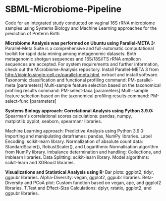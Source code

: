 # SBML-Microbiome-Pipeline
Code for an integrated study conducted on vaginal 16S rRNA microbiome samples using Systems Biology and Machine Learning approaches for the prediction of Preterm Birth

**Microbiome Analysis was performed on Ubuntu using Parallel-META 3:**
Parallel-Meta Suite is a comprehensive and full-automatic computational toolkit for rapid data mining among metagenomic datasets. Both metagenomic shotgun sequences and 16S/18S/ITS rRNA amplicon sequences are accepted. For system requirements and further information, check out the Microbiome-Analysis repository.
Install Parallel-META 3 from http://bioinfo.single-cell.cn/parallel-meta.html, extract and install software.
Taxonomic classification and functional profiling command: PM-parallel-meta [parameters]
Multi-sample feature selection based on the taxonomical profiling results command: PM-select-taxa [parameters]
Multi-sample feature selection based on the taxonomical profiling results command: PM-select-func [parameters]

**Systems Biology approach: Correlational Analysis using Python 3.9.0:**
Spearman's correlational scores calculations: pandas, numpy, matplotlib.pyplot, seaborn, spearmanr libraries.

Machine Learning approach: Predictive Analysis using Python 3.9.0:
Importing and manipulating dataframes: pandas, NumPy libraries.
Label Encoding: scikit-learn library.
Normalization of absolute count data: StandardScaler(), RobustScaler(), and Logarithmic Normalisation algorithm from NumPy library.
Imbalance determination and handling: Collections, and Imblearn libraries.
Data Splitting: scikit-learn library.
Model algorithms: scikit-learn and XGBoost libraries.

**Visualizations and Statistical Analysis using R:**
Bar plots: ggplot2, tidyr, ggpubr libraries.
Alpha-Diversity: vegan, ggplot2, ggpubr libraries.
Beta-Diversity and PCoA plot: Custom function based on vegan, ape, and ggplot2 libraries.
T.Test and Effect-Size Calculations: dplyr, rstatix, ggplot2, and ggpubr libraries.
